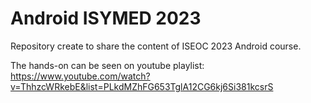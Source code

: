 # Android ISYMED 2023

Repository create to share the content of ISEOC 2023 Android course.

The hands-on can be seen on youtube playlist: https://www.youtube.com/watch?v=ThhzcWRkebE&list=PLkdMZhFG653TglA12CG6kj6Si381kcsrS


 
